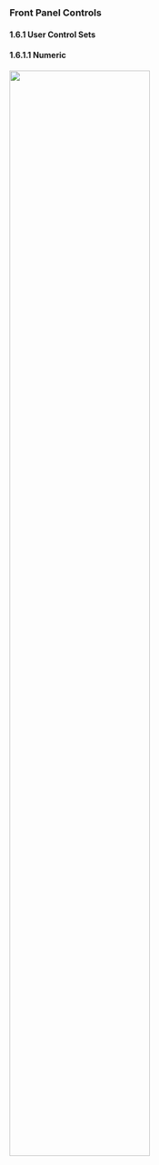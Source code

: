 <h3>Front Panel Controls</h3>
<h4>1.6.1 User Control Sets</h4>
<h4>1.6.1.1 Numeric</h4>
<img width="70%" src="https://user-images.githubusercontent.com/31834249/61588130-36f43780-abd1-11e9-8c81-65eccb442820.png">
